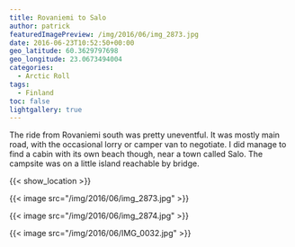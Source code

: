 ```yaml
---
title: Rovaniemi to Salo
author: patrick
featuredImagePreview: /img/2016/06/img_2873.jpg
date: 2016-06-23T10:52:50+00:00
geo_latitude: 60.3629797698
geo_longitude: 23.0673494004
categories:
  - Arctic Roll
tags:
  - Finland
toc: false
lightgallery: true
---
```

The ride from Rovaniemi south was pretty uneventful. It was mostly main road, with the occasional lorry or camper van to negotiate. I did manage to find a cabin with its own beach though, near a town called Salo. The campsite was on a little island reachable by bridge.

<!--more-->

{{< show_location >}}

{{< image src="/img/2016/06/img_2873.jpg" >}}

{{< image src="/img/2016/06/img_2874.jpg" >}}

{{< image src="/img/2016/06/IMG_0032.jpg" >}}
